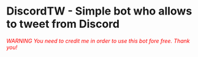 # DiscordTW - Simple bot who allows to tweet from Discord

<span style="color:red">*WARNING You need to credit me in order to use this bot fore free. Thank you!*</span>
